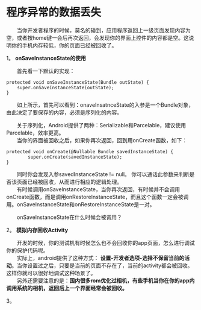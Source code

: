 # **程序异常的数据丢失**

　　当你开发者程序的时候，莫名的碰到，应用程序返回上一级页面发现内容为空，或者按home键一会后再次返回，会发现你的界面上控件的内容都是空。这说明你的手机内存较低，你的页面已经被回收了。  

1。 **onSaveInstanceState的使用**  

　　首先看一下默认的实现：   

```
protected void onSaveInstanceState(Bundle outState) {  
    super.onSaveInstanceState(outState);  
}   
```
  
　　如上所示，首先可以看到：onaveInsatnceState的入参是一个Bundle对象，由此决定了要保存的内容，必须是序列化的内容。    

　　关于序列化，Android提供了两种：Serializable和Parcelable，建议使用Parcelable，效率更高。  
　　当你的界面被回收之后，如果你再次返回，回到用onCreate函数，如下：  

```
protected void onCreate(@Nullable Bundle savedInstanceState) {
        super.onCreate(savedInstanceState);
}
```
　　同时你会发现入参savedInstanceState != null。 你可以通话此参数来判断是否该页面已经被回收，从而进行相应的逻辑处理。  
　　有时候调用onSaveInstanceState，当你再次返回，有时候并不会调用onCreate函数，而是调用onRestoreInstanceState，而且这个函数一定会被调用。onSaveInstanceState和onRestoreInstanceState是一对。  

　　onSaveInstanceState在什么时候会被调用？


2。 **模拟内存回收Activity**
  
　　开发的时候，你的测试机有时候怎么也不会回收你的app页面，怎么进行调试你的保护代码呢。  
　　实际上，android提供了这种方式：   **设置-开发者选项-选择不保留当前的活动**。当你设置过之后，只要是当前的页面不存在了，当前的activity都会被回收。 这样你就可以很好地调试这种场景了。  
　　另外还需要注意的是：**国内很多rom优化过相机，有些手机当你在你的app内调用系统的相机，返回后上一个界面经常会被回收。**  

3。


